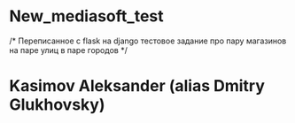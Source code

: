 # New_mediasoft_test
/* Переписанное с flask на django тестовое задание про пару магазинов на паре улиц в паре городов */
# Kasimov Aleksander (alias Dmitry Glukhovsky)
